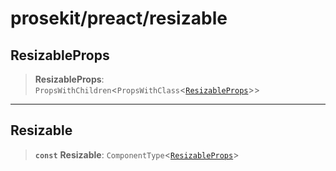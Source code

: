 # prosekit/preact/resizable

<a id="ResizableProps" name="ResizableProps"></a>

## ResizableProps

> **ResizableProps**: `PropsWithChildren`\<`PropsWithClass`\<[`ResizableProps`](../lit/resizable.md#ResizableProps)\>\>

***

<a id="Resizable" name="Resizable"></a>

## Resizable

> **`const`** **Resizable**: `ComponentType`\<[`ResizableProps`](resizable.md#ResizableProps)\>
